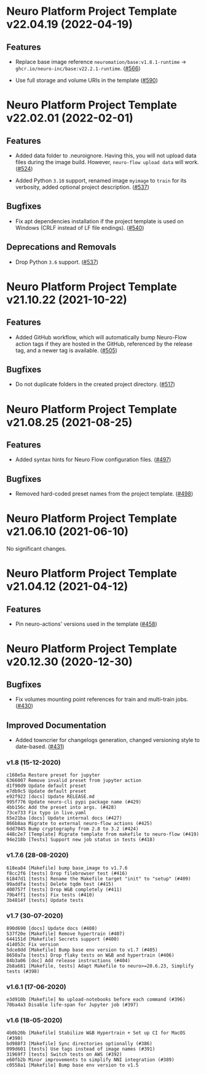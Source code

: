 [comment]: # (Please do not modify this file)
[comment]: # (Put your comments to changelog.d and it will be moved to changelog in next release)
[comment]: # (Clear the text on make release for canceling the release)

[comment]: # (towncrier release notes start)

Neuro Platform Project Template v22.04.19 (2022-04-19)
======================================================


Features
--------


- Replace base image reference `neuromation/base:v1.8.1-runtime` -> `ghcr.io/neuro-inc/base:v22.2.1-runtime`. ([#566](https://github.com/neuro-inc/cookiecutter-neuro-project/issues/566))

- Use full storage and volume URIs in the template ([#590](https://github.com/neuro-inc/cookiecutter-neuro-project/issues/590))


Neuro Platform Project Template v22.02.01 (2022-02-01)
======================================================


Features
--------


- Added data folder to .neuroignore. Having this, you will not upload data files during the image build. However, `neuro-flow upload data` will work. ([#524](https://github.com/neuro-inc/cookiecutter-neuro-project/issues/524))

- Added Python `3.10` support, renamed image `myimage` to `train` for its verbosity, added optional project description. ([#537](https://github.com/neuro-inc/cookiecutter-neuro-project/issues/537))


Bugfixes
--------


- Fix apt dependencies installation if the project template is used on Windows (CRLF instead of LF file endings). ([#540](https://github.com/neuro-inc/cookiecutter-neuro-project/issues/540))


Deprecations and Removals
-------------------------


- Drop Python `3.6` support. ([#537](https://github.com/neuro-inc/cookiecutter-neuro-project/issues/537))


Neuro Platform Project Template v21.10.22 (2021-10-22)
======================================================


Features
--------


- Added GitHub workflow, which will automatically bump Neuro-Flow action tags if they are hosted in the GitHub, referenced by the release tag, and a newer tag is available. ([#505](https://github.com/neuro-inc/cookiecutter-neuro-project/issues/505))


Bugfixes
--------


- Do not duplicate folders in the created project directory. ([#517](https://github.com/neuro-inc/cookiecutter-neuro-project/issues/517))


Neuro Platform Project Template v21.08.25 (2021-08-25)
======================================================


Features
--------


- Added syntax hints for Neuro Flow configuration files. ([#497](https://github.com/neuro-inc/cookiecutter-neuro-project/issues/497))


Bugfixes
--------


- Removed hard-coded preset names from the project template. ([#498](https://github.com/neuro-inc/cookiecutter-neuro-project/issues/498))


Neuro Platform Project Template v21.06.10 (2021-06-10)
======================================================

No significant changes.

Neuro Platform Project Template v21.04.12 (2021-04-12)
======================================================

Features
--------


- Pin neuro-actions' versions used in the template ([#458](https://github.com/neuro-inc/cookiecutter-neuro-project/issues/458))


Neuro Platform Project Template v20.12.30 (2020-12-30)
======================================================

Bugfixes
--------


- Fix volumes mounting point references for train and multi-train jobs. ([#430](https://github.com/neuro-inc/cookiecutter-neuro-project/issues/430))


Improved Documentation
----------------------


- Added towncrier for changelogs generation, changed versioning style to date-based. ([#431](https://github.com/neuro-inc/cookiecutter-neuro-project/issues/431))


### v1.8 (15-12-2020)
```
c160e5a Restore preset for jupyter
6366007 Remove invalid preset from jupyter action
d1f90d9 Update default preset
e7db9c5 Update default preset
e92f922 [docs] Update RELEASE.md
995f776 Update neuro-cli pypi package name (#429)
4bb156c Add the preset into args. (#428)
73ce733 Fix typo in live.yaml
65e21ba [docs] Update internal docs (#427)
866b8aa Migrate to external neuro-flow actions (#425)
6dd7045 Bump cryptography from 2.8 to 3.2 (#424)
448c2e7 [Template] Migrate template from makefile to neuro-flow (#419)
94e218b [Tests] Support new job status in tests (#418)
```

### v1.7.6 (28-08-2020)
```
618ea84 [Makefile] bump base_image to v1.7.6
f8cc2f6 [tests] Drop filebrowser test (#416)
61847d1 [tests] Rename the Makefile target "init" to "setup" (#409)
99addfa [tests] Delete tqdm test (#415)
400757f [tests] Drop W&B completely (#411)
79b4ff1 [tests] Fix tests (#410)
3b4814f [tests] Update tests
```

### v1.7 (30-07-2020)
```
890d690 [docs] Update docs (#408)
537f20e [Makefile] Remove hypertrain (#407)
644151d [Makefile] Secrets support (#400)
414053c Fix version
5dce8dd [Makefile] Bump base env version to v1.7 (#405)
8650a7a [tests] Drop flaky tests on W&B and hypertrain (#406)
84b3a06 [doc] Add release instructions (#404)
2b8a681 [Makefile, tests] Adapt Makefile to neuro>=20.6.23, Simplify tests (#398)
```

### v1.6.1 (17-06-2020)
```
e3d910b [Makefile] No upload-notebooks before each command (#396)
70ba4a3 Disable life-span for Jupyter job (#397)
```

### v1.6 (18-05-2020)
```
4b0b20b [Makefile] Stabilize W&B Hypertrain + Set up CI for MacOS (#390)
bd988f3 [Makefile] Sync directories optionally (#386)
099d601 [tests] Use tags instead of image names (#391)
31969f7 [tests] Switch tests on AWS (#392)
e60fb2b Minor improvements to simplify NNI integration (#389)
c0558a1 [Makefile] Bump base env version to v1.5
```
